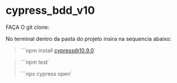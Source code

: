 # cypress_bdd_v10


FAÇA O git clone:

No terminal dentro da pasta do projeto insira na sequencia abaixo:

> ´´´npm install cypress@10.9.0´

> ´´´npm test´
> 
> ´´´npx cypress open´
